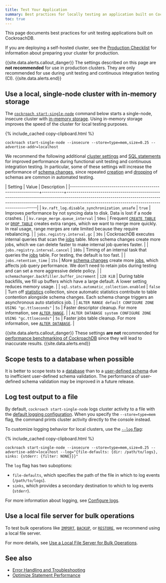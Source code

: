 ```yaml
---
title: Test Your Application
summary: Best practices for locally testing an application built on CockroachDB
toc: true
---
```


This page documents best practices for unit testing applications built on CockroachDB.

If you are deploying a self-hosted cluster, see the [Production Checklist](recommended-production-settings.html) for information about preparing your cluster for production.

{{site.data.alerts.callout_danger}}
The settings described on this page are **not recommended** for use in production clusters. They are only recommended for use during unit testing and continuous integration testing (CI).
{{site.data.alerts.end}}

## Use a local, single-node cluster with in-memory storage

The [`cockroach start-single-node`](cockroach-start-single-node.html) command below starts a single-node, insecure cluster with [in-memory storage](cockroach-start-single-node.html#store). Using in-memory storage improves the speed of the cluster for local testing purposes.

{% include_cached copy-clipboard.html %}
~~~ shell
cockroach start-single-node --insecure --store=type=mem,size=0.25 --advertise-addr=localhost
~~~

We recommend the following additional [cluster settings](cluster-settings.html) and [SQL statements](sql-statements.html#data-definition-statements) for improved performance during functional unit testing and continuous integration testing. In particular, some of these settings will increase the performance of [schema changes](online-schema-changes.html), since repeated [creation](create-schema.html) and [dropping](drop-schema.html) of schemas are common in automated testing.

| Setting                                                      | Value     | Description                                                                                                                                                                                                               |
|--------------------------------------------------------------+-----------+---------------------------------------------------------------------------------------------------------------------------------------------------------------------------------------------------------------------------|
| `kv.raft_log.disable_synchronization_unsafe`                 | `true`    | Improves performance by not syncing data to disk. Data is lost if a node crashes.                                                                                                                                         |
| `kv.range_merge.queue_interval`                              | `50ms`    | Frequent [`CREATE TABLE`](create-table.html) or [`DROP TABLE`](drop-table.html) creates extra ranges, which we want to merge more quickly. In real usage, range merges are rate limited because they require rebalancing. |
| `jobs.registry.interval.gc`                                  | `30s`     | CockroachDB executes internal queries that scan the [jobs](show-jobs.html) table. More schema changes create more jobs, which we can delete faster to make internal job queries faster.                                   |
| `jobs.registry.interval.cancel`                              | `180s`    | Timing of an internal task that queries the [jobs](show-jobs.html) table. For testing, the default is too fast.                                                                                                           |
| `jobs.retention_time`                                        | `15s`     | More [schema changes](online-schema-changes.html) create more [jobs](show-jobs.html), which affects job query performance. We don’t need to retain jobs during testing and can set a more aggressive delete policy.       |
| `schemachanger.backfiller.buffer_increment`                  | `128 KiB` | During table backfills, we fill up buffers which have a large default. A lower setting reduces memory usage.                                                                                                              |
| `sql.stats.automatic_collection.enabled`                     | `false`   | Turn off [statistics](show-statistics.html) collection, since automatic statistics contribute to table contention alongside schema changes. Each schema change triggers an asynchronous auto statistics job.                                      |
| `ALTER RANGE default CONFIGURE ZONE USING "gc.ttlseconds"`   | `5s`      | Faster descriptor cleanup. For more information, see [`ALTER RANGE`](alter-range.html).                                                                                                                                   |
| `ALTER DATABASE system CONFIGURE ZONE USING "gc.ttlseconds"` | `5s`      | Faster jobs table cleanup. For more information, see [`ALTER DATABASE`](alter-database.html).                                                                                                                             |

{{site.data.alerts.callout_danger}}
These settings **are not** recommended for [performance benchmarking of CockroachDB](performance-benchmarking-with-tpcc-local.html) since they will lead to inaccurate results.
{{site.data.alerts.end}}

## Scope tests to a database when possible

It is better to scope tests to a [database](create-database.html) than to a [user-defined schema](create-schema.html) due to inefficient user-defined schema validation. The performance of user-defined schema validation may be improved in a future release.

## Log test output to a file

By default, `cockroach start-single-node` logs cluster activity to a file with the [default logging configuration](configure-logs.html#default-logging-configuration). When you specify the `--store=type=mem` flag, the command prints cluster activity directly to the console instead.

To customize logging behavior for local clusters, use the [`--log` flag](cockroach-start-single-node.html#logging):

{% include_cached copy-clipboard.html %}
~~~ shell
cockroach start-single-node --insecure --store=type=mem,size=0.25 --advertise-addr=localhost --log="{file-defaults: {dir: /path/to/logs}, sinks: {stderr: {filter: NONE}}}"
~~~

The `log` flag has two suboptions:

- `file-defaults`, which specifies the path of the file in which to log events (`/path/to/logs`).
- `sinks`, which provides a secondary destination to which to log events (`stderr`).

For more information about logging, see [Configure logs](configure-logs.html).

## Use a local file server for bulk operations

To test bulk operations like [`IMPORT`](import.html), [`BACKUP`](backup.html), or [`RESTORE`](restore.html), we recommend using a local file server.

For more details, see [Use a Local File Server for Bulk Operations](use-a-local-file-server-for-bulk-operations.html).

## See also

- [Error Handling and Troubleshooting](error-handling-and-troubleshooting.html)
- [Optimize Statement Performance](make-queries-fast.html)
